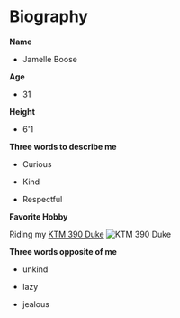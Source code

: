 Biography
===

__Name__

- Jamelle Boose

__Age__

- 31

__Height__

- 6'1


__Three words to describe me__

- Curious

- Kind

- Respectful

__Favorite Hobby__

Riding my [KTM 390 Duke](https://www.ktm.com/us/naked/390-duke/) ![KTM 390 Duke](https://cdp.azureedge.net/products-private/prod/7bab67a8-c526-4a41-9c9b-a1bc19de2306/497f2f1f-03d5-4e1d-a079-da010a135f1e/00000000-0000-0000-0000-000000000000/11b459a7-c8d2-45b0-903f-a8250155d045/3b88c3e8-dec9-4137-bd2a-a93f0105b821/6000000004.jpg)

__Three words opposite of me__

- unkind

- lazy

- jealous